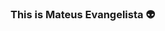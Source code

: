 ### This is Mateus Evangelista 👽

<!--
**MateusEvng/MateusEvng** is a ✨ _special_ ✨ repository because its `README.md` (this file) appears on your GitHub profile.

In this place I am going to share my projects and my college courses.
Everything is possible for those who belive in themselves. 🐈‍⬛

SuperStar SuperNova! 🛸
